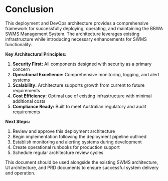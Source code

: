 # Conclusion

This deployment and DevOps architecture provides a comprehensive framework for successfully deploying, operating, and maintaining the BBWA SWMS Management System. The architecture leverages existing infrastructure while introducing necessary enhancements for SWMS functionality.

**Key Architectural Principles:**
1. **Security First:** All components designed with security as a primary concern
2. **Operational Excellence:** Comprehensive monitoring, logging, and alert systems
3. **Scalability:** Architecture supports growth from current to future requirements  
4. **Cost Efficiency:** Optimal use of existing infrastructure with minimal additional costs
5. **Compliance Ready:** Built to meet Australian regulatory and audit requirements

**Next Steps:**
1. Review and approve this deployment architecture
2. Begin implementation following the deployment pipeline outlined
3. Establish monitoring and alerting systems during development
4. Create operational runbooks for production support
5. Schedule regular architecture review cycles

This document should be used alongside the existing SWMS architecture, UI architecture, and PRD documents to ensure successful system delivery and operation.